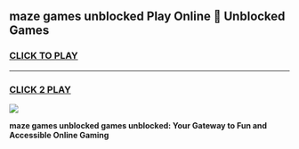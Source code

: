 
## maze games unblocked Play Online 👋 Unblocked Games
<h3>
<a href="https://premium.freeplayer.one?title=maze_games_unblocked&ref=19F">CLICK TO PLAY</a></h3>
<hr>

<h3>
<a href="https://premium.freeplayer.one?title=maze_games_unblocked&ref=19F">CLICK 2 PLAY</a>
  
</h3>

<a href="https://premium.freeplayer.one?title=maze_games_unblocked&ref=19F"><img src="https://clearcache.store/games.png"></a>


**maze games unblocked games unblocked: Your Gateway to Fun and Accessible Online Gaming**
